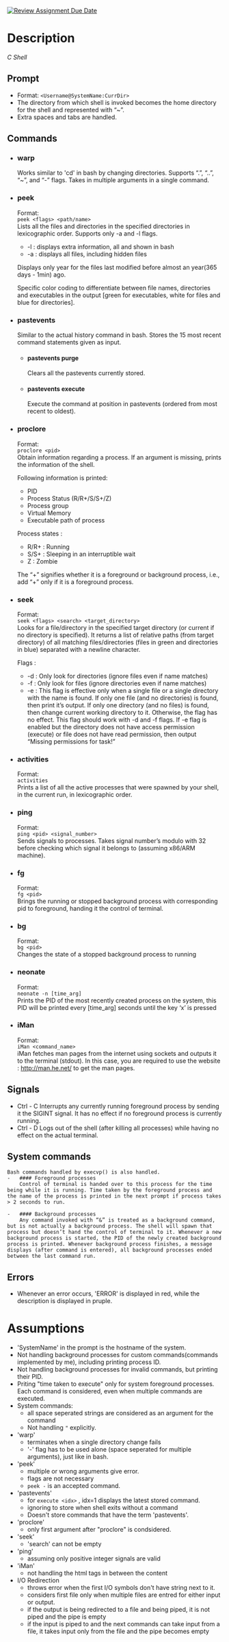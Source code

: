 [![Review Assignment Due Date](https://classroom.github.com/assets/deadline-readme-button-24ddc0f5d75046c5622901739e7c5dd533143b0c8e959d652212380cedb1ea36.svg)](https://classroom.github.com/a/76mHqLr5)
# Description
_C Shell_
## Prompt
- Format:   ```<Username@SystemName:CurrDir>```
- The directory from which shell is invoked becomes the home directory for the shell and represented with “~”.
- Extra spaces and tabs are handled.
## Commands
- ### warp
    Works similar to 'cd' in bash by changing directories. Supports “.”, “..”, “~”, and “-” flags. Takes in multiple arguments in a single command.
- ### peek
    Format:<br>```peek <flags> <path/name>``` 
    <br>
    Lists all the files and directories in the specified directories in lexicographic order. Supports only -a and -l flags.
    -   -l : displays extra information, all and shown in bash
    -   -a : displays all files, including hidden files
    <!-- -->
    Displays only year for the files last modified before almost an year(365 days - 1min) ago. 
        
    Specific color coding to differentiate between file names, directories and executables in the output [green for executables, white for files and blue for directories].
- ### pastevents
    Similar to the actual history command in bash. Stores the 15 most recent command statements given as input.
    -   #### pastevents purge
        Clears all the pastevents currently stored.
    -   #### pastevents execute <index>

        Execute the command at position in pastevents (ordered from most recent to oldest). 
- ### proclore
    Format:<br>
    ```proclore <pid>```<br>
    Obtain information regarding a process. If an argument is missing, prints the information of the shell.

    Following information is printed:
    - PID
    - Process Status (R/R+/S/S+/Z)
    - Process group
    - Virtual Memory
    - Executable path of process
    
    Process states :
    - R/R+ : Running
    - S/S+ : Sleeping in an interruptible wait
    - Z : Zombie

    The “+” signifies whether it is a foreground or background process, i.e., add “+” only if it is a foreground process.
- ### seek
    Format: <br>
    ```seek <flags> <search> <target_directory>```<br>
    Looks for a file/directory in the specified target directory (or current if no directory is specified). It returns a list of relative paths (from target directory) of all matching files/directories (files in green and directories in blue) separated with a newline character.
    
    Flags :

    - -d : Only look for directories (ignore files even if name matches)
    - -f : Only look for files (ignore directories even if name matches)
    - -e : This flag is effective only when a single file or a single directory with the name is found. If only one file (and no directories) is found, then print it’s output. If only one directory (and no files) is found, then change current working directory to it. Otherwise, the flag has no effect. This flag should work with -d and -f flags. If -e flag is enabled but the directory does not have access permission (execute) or file does not have read permission, then output “Missing permissions for task!”
- ### activities
    Format: <br>
    ```activities```<br>
    Prints a list of all the active processes that were spawned by your shell, in the current run, in lexicographic order.
- ### ping
    Format: <br>
    ```ping <pid> <signal_number>```<br>
    Sends signals to processes. Takes signal number’s modulo with 32 before checking which signal it belongs to (assuming x86/ARM machine).
- ### fg
    Format: <br>
    ```fg <pid>```<br>
    Brings the running or stopped background process with corresponding pid to foreground, handing it the control of terminal.
- ### bg
    Format: <br>
    ```bg <pid>```<br>
    Changes the state of a stopped background process to running
- ### neonate
    Format: <br>
    ```neonate -n [time_arg]```<br>
    Prints the PID of the most recently created process on the system, this PID will be printed every [time_arg] seconds until the key ‘x’ is pressed

- ### iMan
    Format: <br>
    ```iMan <command_name>```<br>
    iMan fetches man pages from the internet using sockets and outputs it to the terminal (stdout). In this case, you are required to use the website : http://man.he.net/ to get the man pages.
## Signals
- Ctrl - C
    Interrupts any currently running foreground process by sending it the SIGINT signal. It has no effect if no foreground process is currently running.
- Ctrl - D
    Logs out of the shell (after killing all processes) while having no effect on the actual terminal.
## System commands
    Bash commands handled by execvp() is also handled.
    -   #### Foreground processes
        Control of terminal is handed over to this process for the time being while it is running. Time taken by the foreground process and the name of the process is printed in the next prompt if process takes > 2 seconds to run.

    -   #### Background processes
        Any command invoked with “&” is treated as a background command, but is not actually a background process. The shell will spawn that process but doesn’t hand the control of terminal to it. Whenever a new background process is started, the PID of the newly created background process is printed. Whenever background process finishes, a message displays (after command is entered), all background processes ended between the last command run.
 
## Errors
-   Whenever an error occurs, 'ERROR' is displayed in red, while the description is displayed in pruple.
# Assumptions
- 'SystemName' in the prompt is the hostname of the system.
- Not handling background processes for custom commands(commands implemented by me), including printing process ID.
- Not handling background processes for invalid commands, but printing their PID.
- Priting "time taken to execute" only for system foreground processes. Each command is considered, even when multiple commands are executed.
- System commands:
    - all space seperated strings are considered as an argument for the command
    - Not handling ```"``` explicitly.
-   'warp'
    - terminates when a single directory change fails
    - '-' flag has to be used alone (space seperated for multiple arguments), just like in bash.
- 'peek'
    -   multiple or wrong arguments give error.
    -   flags are not necessary
    -   ```peek -``` is an accepted command.
- 'pastevents'
    -   for ```execute <idx>``` , idx=1 displays the latest stored command.
    -   ignoring to store when shell exits without a command
    -   Doesn't store commands that have the term 'pastevents'.
- 'proclore'
    - only first argument after "proclore" is condsidered.
- 'seek'
    - 'search' can not be empty
- 'ping'
    - assuming only positive integer signals are valid
- 'iMan'
    - not handling the html tags in between the content
- I/O Redirection
    - throws error when the first I/O symbols don't have string next to it.
    - considers first file only when multiple files are entred for either input or output.
    - if the output is being redirected to a file and being piped, it is not piped and the pipe is empty
    - if the input is piped to and the next commands can take input from a file, it takes input only from the file and the pipe becomes empty